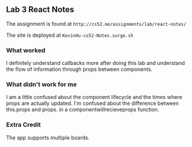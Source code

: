 ## Lab 3 React Notes

The assignment is found at
	`http://cs52.me/assignments/lab/react-notes/`

The site is deployed at
	`KevinHu-cs52-Notes.surge.sh`

### What worked

I definitely understand callbacks more after doing this lab and understand the flow of information through props between components.

### What didn't work for me

I am a little confused about the component lifecycle and the times where props are actually updated. I'm confused about the difference between this.props and props. in a componentwillrecieveprops function.

### Extra Credit

The app supports multiple boards.
